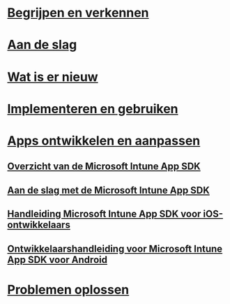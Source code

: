 # [Begrijpen en verkennen](/intune/understand-explore/introduction-to-microsoft-intune)
# [Aan de slag](/intune/get-started/what-to-know-before-you-start-microsoft-intune)
# [Wat is er nieuw](/intune/whats-new/whats-new-in-microsoft-intune)
# [Implementeren en gebruiken](/intune/deploy-use/overview-of-device-and-app-lifecycles-in-microsoft-intune)
# [Apps ontwikkelen en aanpassen](intune-app-sdk.md)
## [Overzicht van de Microsoft Intune App SDK](intune-app-sdk.md)
## [Aan de slag met de Microsoft Intune App SDK](intune-app-sdk-get-started.md)
## [Handleiding Microsoft Intune App SDK voor iOS-ontwikkelaars](intune-app-sdk-ios.md)
## [Ontwikkelaarshandleiding voor Microsoft Intune App SDK voor Android](intune-app-sdk-android.md)
# [Problemen oplossen](/intune/troubleshoot/how-to-get-support-for-microsoft-intune)


<!--HONumber=Sep16_HO5-->



